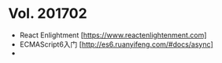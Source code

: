 # Vol. 201702 
- React Enlightment [https://www.reactenlightenment.com]
- ECMAScript6入门 [http://es6.ruanyifeng.com/#docs/async]
- 
